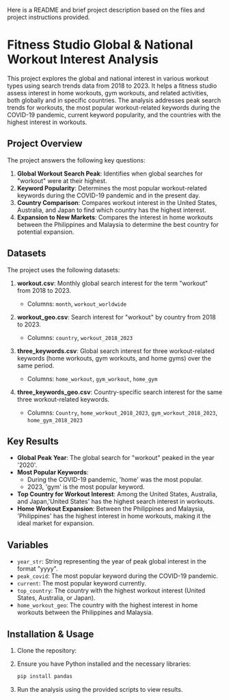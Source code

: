 Here is a README and brief project description based on the files and project instructions provided.
# Fitness Studio Global & National Workout Interest Analysis

This project explores the global and national interest in various workout types using search trends data from 2018 to 2023. It helps a fitness studio assess interest in home workouts, gym workouts, and related activities, both globally and in specific countries. The analysis addresses peak search trends for workouts, the most popular workout-related keywords during the COVID-19 pandemic, current keyword popularity, and the countries with the highest interest in workouts.

## Project Overview

The project answers the following key questions:
1. **Global Workout Search Peak**: Identifies when global searches for "workout" were at their highest.
2. **Keyword Popularity**: Determines the most popular workout-related keywords during the COVID-19 pandemic and in the present day.
3. **Country Comparison**: Compares workout interest in the United States, Australia, and Japan to find which country has the highest interest.
4. **Expansion to New Markets**: Compares the interest in home workouts between the Philippines and Malaysia to determine the best country for potential expansion.

## Datasets

The project uses the following datasets:

1. **workout.csv**: Monthly global search interest for the term "workout" from 2018 to 2023.
   - Columns: `month`, `workout_worldwide`

2. **workout_geo.csv**: Search interest for "workout" by country from 2018 to 2023.
   - Columns: `country`, `workout_2018_2023`

3. **three_keywords.csv**: Global search interest for three workout-related keywords (home workouts, gym workouts, and home gyms) over the same period.
   - Columns: `home_workout`, `gym_workout`, `home_gym`

4. **three_keywords_geo.csv**: Country-specific search interest for the same three workout-related keywords.
   - Columns: `Country`, `home_workout_2018_2023`, `gym_workout_2018_2023`, `home_gym_2018_2023`

## Key Results

- **Global Peak Year**: The global search for "workout" peaked in the year '2020'.
- **Most Popular Keywords**:
   - During the COVID-19 pandemic, 'home' was the most popular.
   - 2023, 'gym' is the most popular keyword.
- **Top Country for Workout Interest**: Among the United States, Australia, and Japan,'United States' has the highest search interest in workouts.
- **Home Workout Expansion**: Between the Philippines and Malaysia, 'Philippines' has the highest interest in home workouts, making it the ideal market for expansion.

## Variables

- `year_str`: String representing the year of peak global interest in the format "yyyy".
- `peak_covid`: The most popular keyword during the COVID-19 pandemic.
- `current`: The most popular keyword currently.
- `top_country`: The country with the highest workout interest (United States, Australia, or Japan).
- `home_workout_geo`: The country with the highest interest in home workouts between the Philippines and Malaysia.

## Installation & Usage

1. Clone the repository:
  
2. Ensure you have Python installed and the necessary libraries:
   ```bash
   pip install pandas
   ```
3. Run the analysis using the provided scripts to view results.

